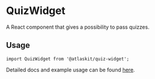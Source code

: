 # QuizWidget

A React component that gives a possibility to pass quizzes.

## Usage

`import QuizWidget from '@atlaskit/quiz-widget';`

Detailed docs and example usage can be found [here](https://atlaskit.atlassian.com/packages/help/quiz-widget).
